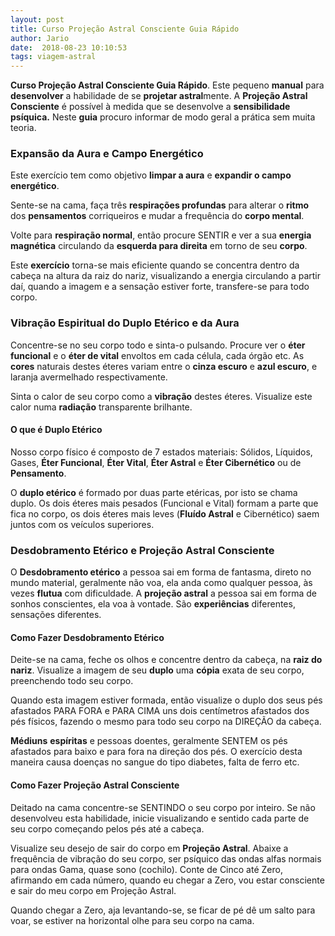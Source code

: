 ```yaml
---
layout: post
title: Curso Projeção Astral Consciente Guia Rápido
author: Jario
date:  2018-08-23 10:10:53
tags: viagem-astral
---
```

**Curso Projeção Astral Consciente Guia Rápido**. Este pequeno **manual** para **desenvolver** a habilidade de se **projetar astral**mente. A **Projeção Astral Consciente** é possível à medida que se desenvolve a **sensibilidade psíquica.** Neste **guia** procuro informar de modo geral a prática sem muita teoria.

### Expansão da Aura e Campo Energético

Este exercício tem como objetivo **limpar a aura** e **expandir o campo energético**.

Sente-se na cama, faça três **respirações profundas** para alterar o **ritmo** dos **pensamentos** corriqueiros e mudar a frequência do **corpo mental**.

Volte para **respiração normal**, então procure SENTIR e ver a sua **energia magnética** circulando da **esquerda para direita** em torno de seu **corpo**.

Este **exercício** torna-se mais eficiente quando se concentra dentro da cabeça na altura da raiz do nariz, visualizando a energia circulando a partir daí, quando a imagem e a sensação estiver forte, transfere-se para todo corpo.

### Vibração Espiritual do Duplo Etérico e da Aura

Concentre-se no seu corpo todo e sinta-o pulsando. Procure ver o **éter funcional** e o **éter de vital** envoltos em cada célula, cada órgão etc. As **cores** naturais destes éteres variam entre o **cinza escuro** e **azul escuro**, e laranja avermelhado respectivamente.

Sinta o calor de seu corpo como a **vibração** destes éteres. Visualize este calor numa **radiação** transparente brilhante.

#### O que é Duplo Etérico

Nosso corpo físico é composto de 7 estados materiais: Sólidos, Líquidos, Gases, **Éter Funcional**, **Éter Vital**, **Éter Astral** e **Éter Cibernético** ou de **Pensamento**.

O **duplo etérico** é formado por duas parte etéricas, por isto se chama duplo. Os dois éteres mais pesados (Funcional e Vital) formam a parte que fica no corpo, os dois éteres mais leves (**Fluído Astral** e Cibernético) saem juntos com os veículos superiores.

### Desdobramento Etérico e Projeção Astral Consciente

O **Desdobramento etérico** a pessoa sai em forma de fantasma, direto no mundo material, geralmente não voa, ela anda como qualquer pessoa, às vezes **flutua** com dificuldade. A **projeção astral** a pessoa sai em forma de sonhos conscientes, ela voa à vontade. São **experiências** diferentes, sensações diferentes.

#### Como Fazer Desdobramento Etérico

Deite-se na cama, feche os olhos e concentre dentro da cabeça, na **raiz do nariz**. Visualize a imagem de seu **duplo** uma **cópia** exata de seu corpo, preenchendo todo seu corpo.

Quando esta imagem estiver formada, então visualize o duplo dos seus pés afastados PARA FORA e PARA CIMA uns dois centímetros afastados dos pés físicos, fazendo o mesmo para todo seu corpo na DIREÇÃO da cabeça.

**Médiuns** **espíritas** e pessoas doentes, geralmente SENTEM os pés afastados para baixo e para fora na direção dos pés. O exercício desta maneira causa doenças no sangue do tipo diabetes, falta de ferro etc.

#### Como Fazer Projeção Astral Consciente

Deitado na cama concentre-se SENTINDO o seu corpo por inteiro. Se não desenvolveu esta habilidade, inicie visualizando e sentido cada parte de seu corpo começando pelos pés até a cabeça.

Visualize seu desejo de sair do corpo em **Projeção Astral**. Abaixe a frequência de vibração do seu corpo, ser psíquico das ondas alfas normais para ondas Gama, quase sono (cochilo). Conte de Cinco até Zero, afirmando em cada número, quando eu chegar a Zero, vou estar consciente e sair do meu corpo em Projeção Astral.

Quando chegar a Zero, aja levantando-se, se ficar de pé dê um salto para voar, se estiver na horizontal olhe para seu corpo na cama.